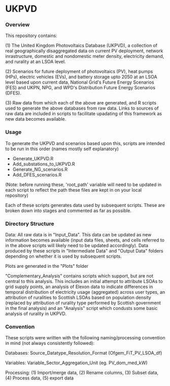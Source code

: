 # UKPVD

### Overview ###


This repository contains:

(1) The United Kingdom Photovoltaics Database (UKPVD), a collection of real geographically disaggregated data on current PV deployment, network inrastructure, domestic and nondomestic meter density, electricity demand, and rurality at an LSOA level.

(2) Scenarios for future deployment of photovoltaics (PV), heat pumps (HPs), electric vehicles (EVs), and battery storage upto 2050 at an LSOA level based upon current data, National Grid's Future Energy Scenarios (FES) and UKPN, NPG, and WPD's Distribution Future Energy Scenarios (DFES).

(3) Raw data from which each of the above are generated, and R scripts used to generate the above databases from raw data. Links to sources of raw data are included in scripts to facilitate upadating of this framework as new data becomes available.


### Usage ###


To generate the UKPVD and scenarios based upon this, scripts are intended to be run in this order (names mostly self explanatory)

- Generate_UKPVD.R
- Add_substations_to_UKPVD.R
- Generate_NG_scenarios.R
- Add_DFES_scenarios.R

(Note: before running these, 'root_path' variable will need to be updated in each script to reflect the path these files are kept in on your local repository)

Each of these scripts generates data used by subsequent scripts. These are broken down into stages and commented as far as possible.

### Directory Structure ###

Data: All raw data is in "Input_Data". This data can be updated as new information becomes available (input data files, sheets, and cells referred to in the above scripts will likely need to be updated accordingly). Data produced by these scripts in "Intermediate Data" and "Output Data" folders depending on whether it is used by subsequent scripts.

Plots are generated in the "Plots" folder

"Complementary_Analysis" contains scripts which support, but are not central to this analysis. This includes an initial attempt to attribute LSOAs to grid supply points, an analysis of Elexon data to indicate differences in temporal distribution of electricity usage (aggregated) across user types, an attribution of ruralities to Scottish LSOAs based on population density (replaced by attribution of rurality type performed by Scottish government in the final analysis) and an "Analysis" script which condusts some basic analysis of rurality in UKPVD.


### Convention ###

These scripts were written with the following naming/processing convention in mind (not always consistently followed):

Databases: Source_Datatype_Resolution_Format (Ofgem_FiT_PV_LSOA_df)

Variables: Variable_Sector_Aggregation_Unit (eg. PV_dom_med_kW)

Processing: (1) Import/merge data, (2) Rename columns, (3) Subset data, (4) Process data, (5) export data
